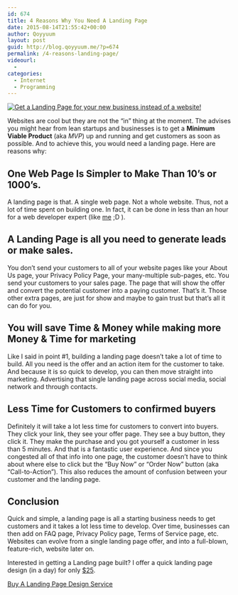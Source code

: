 ```yaml
---
id: 674
title: 4 Reasons Why You Need A Landing Page
date: 2015-08-14T21:55:42+00:00
author: Qoyyuum
layout: post
guid: http://blog.qoyyuum.me/?p=674
permalink: /4-reasons-landing-page/
videourl:
  - 
categories:
  - Internet
  - Programming
---
```

[<img class="aligncenter size-full wp-image-685" src="http://i0.wp.com/blog.qoyyuum.me/wp-content/uploads/2015/08/Landing-Page-Instead.png?fit=676%2C676" alt="Get a Landing Page for your new business instead of a website!" srcset="http://i0.wp.com/blog.qoyyuum.me/wp-content/uploads/2015/08/Landing-Page-Instead.png?resize=150%2C150 150w, http://i0.wp.com/blog.qoyyuum.me/wp-content/uploads/2015/08/Landing-Page-Instead.png?resize=300%2C300 300w, http://i0.wp.com/blog.qoyyuum.me/wp-content/uploads/2015/08/Landing-Page-Instead.png?resize=676%2C676 676w, http://i0.wp.com/blog.qoyyuum.me/wp-content/uploads/2015/08/Landing-Page-Instead.png?w=800 800w" sizes="(max-width: 800px) 100vw, 800px" data-recalc-dims="1" />](http://i0.wp.com/blog.qoyyuum.me/wp-content/uploads/2015/08/Landing-Page-Instead.png)

Websites are cool but they are not the &#8220;in&#8221; thing at the moment. The advises you might hear from lean startups and businesses is to get a **Minimum Viable Product** (aka _MVP_) up and running and get customers as soon as possible. And to achieve this, you would need a landing page. Here are reasons why:<!--more-->

## One Web Page Is Simpler to Make Than 10&#8217;s or 1000&#8217;s.

A landing page is that. A single web page. Not a whole website. Thus, not a lot of time spent on building one. In fact, it can be done in less than an hour for a web developer expert (like [me](http://blog.qoyyuum.me/about-me-build-website/) ;D ).

## A Landing Page is all you need to generate leads or make sales.

You don&#8217;t send your customers to all of your website pages like your About Us page, your Privacy Policy Page, your many-multiple sub-pages, etc. You send your customers to your sales page. The page that will show the offer and convert the potential customer into a paying customer. That&#8217;s it. Those other extra pages, are just for show and maybe to gain trust but that&#8217;s all it can do for you.

## You will save Time & Money while making more Money & Time for marketing

Like I said in point #1, building a landing page doesn&#8217;t take a lot of time to build. All you need is the offer and an action item for the customer to take. And because it is so quick to develop, you can then move straight into marketing. Advertising that single landing page across social media, social network and through contacts.

## Less Time for Customers to confirmed buyers

Definitely it will take a lot less time for customers to convert into buyers. They click your link, they see your offer page. They see a buy button, they click it. They make the purchase and you got yourself a customer in less than 5 minutes. And that is a fantastic user experience. And since you congested all of that info into one page, the customer doesn&#8217;t have to think about where else to click but the &#8220;Buy Now&#8221; or &#8220;Order Now&#8221; button (aka &#8220;Call-to-Action&#8221;). This also reduces the amount of confusion between your customer and the landing page.

## Conclusion

Quick and simple, a landing page is all a starting business needs to get customers and it takes a lot less time to develop. Over time, businesses can then add on FAQ page, Privacy Policy page, Terms of Service page, etc. Websites can evolve from a single landing page offer, and into a full-blown, feature-rich, website later on.

Interested in getting a Landing page built? I offer a quick landing page design (in a day) for only <a href="https://www.digiserved.com/freelancer-service/Abdul-Qoyyuum/Landing-Page-Design/16141" target="_blank">$25</a>.

 <a href="https://www.digiserved.com/freelancer-service/Abdul-Qoyyuum/Landing-Page-Design/16141"  class="btn btn-primary btn-large" target="_blank">Buy A Landing Page Design Service </a>